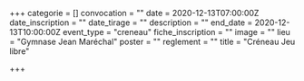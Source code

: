 +++
categorie = []
convocation = ""
date = 2020-12-13T07:00:00Z
date_inscription = ""
date_tirage = ""
description = ""
end_date = 2020-12-13T10:00:00Z
event_type = "creneau"
fiche_inscription = ""
image = ""
lieu = "Gymnase Jean Maréchal"
poster = ""
reglement = ""
title = "Créneau Jeu libre"

+++
